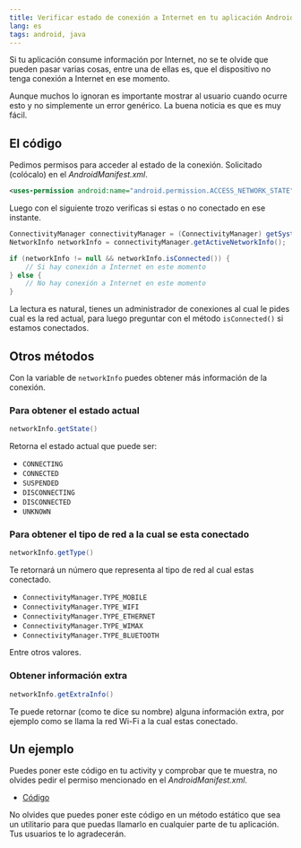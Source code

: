 ```yaml
---
title: Verificar estado de conexión a Internet en tu aplicación Android
lang: es
tags: android, java
---
```


Si tu aplicación consume información por Internet, no se te olvide que pueden pasar varias cosas, entre una de ellas es, que el dispositivo no tenga conexión a Internet en ese momento.

Aunque muchos lo ignoran es importante mostrar al usuario cuando ocurre esto y no simplemente un error genérico. La buena noticia es que es muy fácil.

## El código
Pedimos permisos para acceder al estado de la conexión. Solicitado (colócalo) en el *AndroidManifest.xml*.

```xml
<uses-permission android:name="android.permission.ACCESS_NETWORK_STATE" />
```

Luego con el siguiente trozo verificas si estas o no conectado en ese instante.

```java
ConnectivityManager connectivityManager = (ConnectivityManager) getSystemService(Context.CONNECTIVITY_SERVICE);
NetworkInfo networkInfo = connectivityManager.getActiveNetworkInfo();

if (networkInfo != null && networkInfo.isConnected()) {
    // Si hay conexión a Internet en este momento
} else {
    // No hay conexión a Internet en este momento
}
```

La lectura es natural, tienes un administrador de conexiones al cual le pides cual es la red actual, para luego preguntar con el método `isConnected()` si estamos conectados.

## Otros métodos

Con la variable de `networkInfo` puedes obtener más información de la conexión.

### Para obtener el estado actual

```java
networkInfo.getState()
```

Retorna el estado actual que puede ser:

* `CONNECTING`
* `CONNECTED`
* `SUSPENDED`
* `DISCONNECTING`
* `DISCONNECTED`
* `UNKNOWN`

### Para obtener el tipo de red a la cual se esta conectado

```java
networkInfo.getType()
```

Te retornará un número que representa al tipo de red al cual estas conectado.

* `ConnectivityManager.TYPE_MOBILE`
* `ConnectivityManager.TYPE_WIFI`
* `ConnectivityManager.TYPE_ETHERNET`
* `ConnectivityManager.TYPE_WIMAX`
* `ConnectivityManager.TYPE_BLUETOOTH`

Entre otros valores.

### Obtener información extra

```java
networkInfo.getExtraInfo()
```

Te puede retornar (como te dice su nombre) alguna información extra, por ejemplo como se llama la red Wi-Fi a la cual estas conectado.

## Un ejemplo

Puedes poner este código en tu activity y comprobar que te muestra, no olvides pedir el permiso mencionado en el *AndroidManifest.xml*.

* [Código](https://gist.github.com/alvareztech/46b9e346477e3a224bbd54164cc2c166)

No olvides que puedes poner este código en un método estático que sea un utilitario para que puedas llamarlo en cualquier parte de tu aplicación. Tus usuarios te lo agradecerán.
